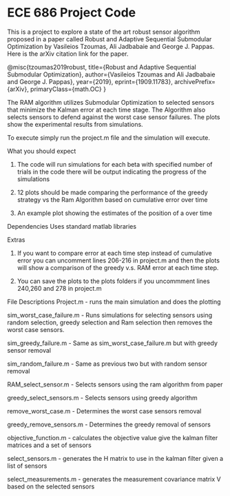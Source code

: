 # ECE 686 Project Code

This is a project to explore a state of the art robust sensor algorithm proposed in a paper called Robust and Adaptive Sequential Submodular Optimization by Vasileios Tzoumas, Ali Jadbabaie and  George J. Pappas. Here is the arXiv citation link for the paper.

@misc{tzoumas2019robust,
    title={Robust and Adaptive Sequential Submodular Optimization},
    author={Vasileios Tzoumas and Ali Jadbabaie and George J. Pappas},
    year={2019},
    eprint={1909.11783},
    archivePrefix={arXiv},
    primaryClass={math.OC}
}

The RAM algorithm utilizes Submodular Optimization to selected sensors that minimize the Kalman error at each time stage. The Algorithm also selects sensors to defend against the worst case sensor failures.  The plots show the experimental results from simulations.


To execute simply run the project.m file and the simulation will execute.

What you should expect
1. The code will run simulations for each beta with specified number of trials in the code
   there will be output indicating the progress of the simulations
2. 12 plots should be made comparing the performance of the greedy strategy vs the Ram Algorithm based on cumulative error over time

3. An example plot showing the estimates of the position of a over time

Dependencies
Uses standard matlab libraries


Extras
1. If you want to compare error at each time step instead of cumulative error you can uncomment lines 206-216
   in project.m and then the plots will show a comparison of the greedy v.s. RAM error at each time step.

2. You can save the plots to the plots folders if you uncommment lines 240,260 and 278 in project.m

File Descriptions
Project.m - runs the main simulation and does the plotting

sim_worst_case_failure.m - Runs simulations for selecting sensors using random selection,
                           greedy selection and Ram selection then removes the worst case sensors.

sim_greedy_failure.m - Same as sim_worst_case_failure.m but with greedy sensor removal

sim_random_failure.m - Same as previous two but with random sensor removal

RAM_select_sensor.m - Selects sensors using the ram algorithm from paper

greedy_select_sensors.m - Selects sensors using greedy algorithm

remove_worst_case.m - Determines the worst case sensors removal

greedy_remove_sensors.m - Determines the greedy removal of sensors

objective_function.m - calculates the objective value give the kalman filter matrices and a set of sensors

select_sensors.m - generates the H matrix to use in the kalman filter given a list of sensors

select_measurements.m - generates the measurement covariance matrix V based on the selected sensors
